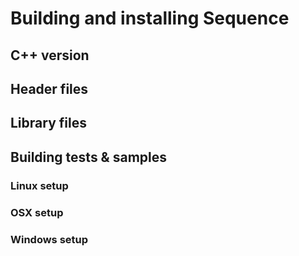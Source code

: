 # Building and installing Sequence

## C++ version

## Header files

## Library files

## Building tests & samples

### Linux setup

### OSX setup

### Windows setup
